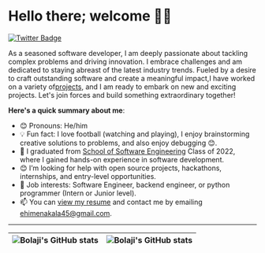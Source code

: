 # Hello there; welcome 👋🏾

[![Twitter Badge](https://img.shields.io/badge/-@iamAkatzuki_47-1ca0f1?style=for-the-badge&logo=twitter&logoColor=white&link=https://twitter.com/EhimenEmmanuel6?t=moVyllwnCR0nlJxGeWu3aw&s=09)](https://twitter.com/EhimenEmmanuel6?t=moVyllwnCR0nlJxGeWu3aw&s=09)

As a seasoned software developer, I am deeply passionate about tackling complex problems and driving innovation. I embrace challenges and am dedicated to staying abreast of the latest industry trends. Fueled by a desire to craft outstanding software and create a meaningful impact,I have worked on a variety of[projects](https://github.com/Akalaehimen), and I am ready to embark on new and exciting projects. Let's join forces and build something extraordinary together!

**Here's a quick summary about me**:

- 😊 Pronouns: He/him
- 💡 Fun fact: I love football (watching and playing), I enjoy brainstorming creative solutions to problems, and also enjoy debugging 😊.
- 🌱 I graduated from [School of Software Engineering](https://altschoolafrica.com/schools/engineering) Class of 2022, where I gained hands-on experience in software development.
- 😊 I’m looking for help with open source projects, hackathons, internships, and entry-level opportunities.
- 💼 Job interests: Software Engineer, backend engineer, or python programmer (Intern or Junior level).
- 📫 You can [view my resume](#) and contact me by emailing ehimenakala45@gmail.com.

---

| <img align="center" src="https://github-readme-stats.vercel.app/api?username=bolajiayodeji&show_icons=true&include_all_commits=true&hide_border=true" alt="Bolaji's GitHub stats" /> | <img align="center" src="https://github-readme-stats.vercel.app/api/top-langs/?username=bolajiayodeji&langs_count=8&layout=compact&hide_border=true" alt="Bolaji's GitHub stats" /> |
| ------------- | ------------- |
